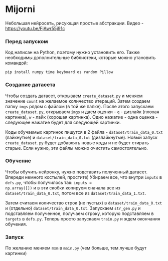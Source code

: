 # Mijorni
Небольшая нейросеть, рисующая простые абстракции. Видео - https://youtu.be/FjAwr55j91c


### Перед запуском

Код написан на Python, поэтому нужно установить его. Также необходимы дополнительные библиотеки, которые можно утановить командой:

<code>pip install numpy time keyboard os random Pillow</code>

### Создание датасета
Чтобы создать датасет, открываем <code>create_dataset.py</code> и меняем значение <code>count</code> на желаемое количество итераций. Затем создаем папку <code>imgs</code> рядом с файлом (в той же папке). После этого запускаем <code>create_dataset.py</code>, открываем <code>imgs</code> и даем оценки - <code>q</code> - дизлайк (плохая картинка), <code>w</code> - лайк (хорошая картинка). Одно нажатие - одна оценка - следующее нажатие будет для следующей картинки.

Коды обучаемых картинок пишутся в 2 файла - <code>dataset/train_data_0.txt</code> (лайкнутые) и <code>dataset/train_data_0.txt</code> (дизлайкнутые). Новый запуск <code>create_dataset.py</code> будет добавлять новые коды и не будет стирать старые. Если нужно, эти файлы можно очистить самостоятельно.

### Обучение
Чтобы обучить нейронку, нужно подставить полученный датасет. Впереди немного костылей, простите) Убираем все, что внутри <code>inputs</code> в <code>defs.py</code>, чтобы получилось так: <code>inputs = np.array([])</code> и в эти скобки копируем сначала все из <code>dataset/train_data_0.txt</code>, потом все из <code>dataset/train_data_1.txt</code>.

Затем считаем количество строк (не пустых) в <code>dataset/train_data_0.txt</code> и (отдельно) <code>dataset/train_data_0.txt</code>. Запускаем <code>str_gen.py</code> и подставляем полученное, получаем строку, которую подставляем в <code>targets</code> в <code>defs.py</code>. Теперь просто запускаем <code>train.py</code> и ждем окончания обучения.

### Запуск
По желанию меняем <code>mxm</code> в <code>main.py</code> (чем больше, тем лучше будут картинки)
